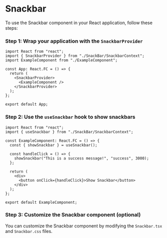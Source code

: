 # Snackbar

To use the Snackbar component in your React application, follow these steps:

### Step 1: Wrap your application with the `SnackbarProvider`

```tsx
import React from "react";
import { SnackbarProvider } from "./SnackBar/SnackbarContext";
import ExampleComponent from "./ExampleComponent";

const App: React.FC = () => {
  return (
    <SnackbarProvider>
      <ExampleComponent />
    </SnackbarProvider>
  );
};

export default App;
```

### Step 2: Use the `useSnackbar` hook to show snackbars

```tsx
import React from "react";
import { useSnackbar } from "./SnackBar/SnackbarContext";

const ExampleComponent: React.FC = () => {
  const { showSnackbar } = useSnackbar();

  const handleClick = () => {
    showSnackbar("This is a success message!", "success", 3000);
  };

  return (
    <div>
      <button onClick={handleClick}>Show Snackbar</button>
    </div>
  );
};

export default ExampleComponent;
```

### Step 3: Customize the Snackbar component (optional)

You can customize the Snackbar component by modifying the `Snackbar.tsx` and `Snackbar.css` files.

